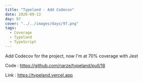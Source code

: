 ```yaml
---
title: "Typeland - Add Codecov"
date: 2020-09-13
day: 97
cover: "../../images/days/97.png"
tags:
  - Coverage
  - Typeland
  - TypeScript
---
```


Add Codecov for the project, now I'm at 70% coverage with Jest

Code : https://github.com/narze/typeland/pull/18

Link : https://typeland.vercel.app
